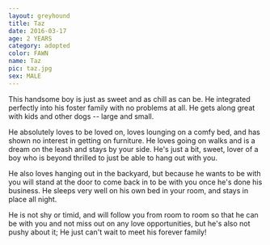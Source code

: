 ```yaml
---
layout: greyhound
title: Taz
date: 2016-03-17
age: 2 YEARS
category: adopted
color: FAWN
name: Taz
pic: taz.jpg
sex: MALE
---
```


This handsome boy is just as sweet and as chill as can be.  He integrated perfectly into his foster family with no problems at all.  He gets along great with kids and other dogs -- large and small.  

He absolutely loves to be loved on, loves lounging on a comfy bed, and has shown no interest in getting on furniture. He loves going on walks and is a dream on the leash and stays by your side.  He's just a bit, sweet, lover of a boy who is beyond thrilled to just be able to hang out with you.

He also loves hanging out in the backyard, but because he wants to be with you will stand at the door to come back in to be with you once he's done his business. He sleeps very well on his own bed in your room, and stays in place all night.  

He is not shy or timid, and will follow you from room to room so that he can be with you and not miss out on any love opportunities, but he's also not pushy about it; He just can't wait to meet his forever family!
